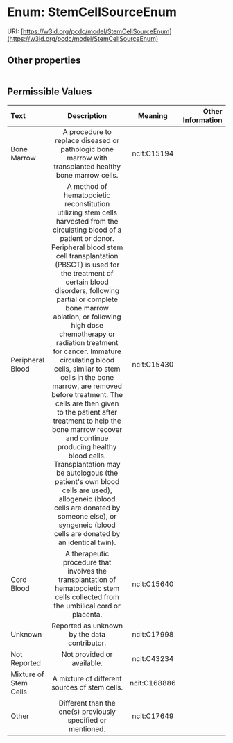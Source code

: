 
# Enum: StemCellSourceEnum




URI: [https://w3id.org/pcdc/model/StemCellSourceEnum](https://w3id.org/pcdc/model/StemCellSourceEnum)


## Other properties

|  |  |  |
| --- | --- | --- |

## Permissible Values

| Text | Description | Meaning | Other Information |
| :--- | :---: | :---: | ---: |
| Bone Marrow | A procedure to replace diseased or pathologic bone marrow with transplanted healthy bone marrow cells. | ncit:C15194 |  |
| Peripheral Blood | A method of hematopoietic reconstitution utilizing stem cells harvested from the circulating blood of a patient or donor. Peripheral blood stem cell transplantation (PBSCT) is used for the treatment of certain blood disorders, following partial or complete bone marrow ablation, or following high dose chemotherapy or radiation treatment for cancer. Immature circulating blood cells, similar to stem cells in the bone marrow, are removed before treatment. The cells are then given to the patient after treatment to help the bone marrow recover and continue producing healthy blood cells. Transplantation may be autologous (the patient's own blood cells are used), allogeneic (blood cells are donated by someone else), or syngeneic (blood cells are donated by an identical twin). | ncit:C15430 |  |
| Cord Blood | A therapeutic procedure that involves the transplantation of hematopoietic stem cells collected from the umbilical cord or placenta. | ncit:C15640 |  |
| Unknown | Reported as unknown by the data contributor. | ncit:C17998 |  |
| Not Reported | Not provided or available. | ncit:C43234 |  |
| Mixture of Stem Cells | A mixture of different sources of stem cells. | ncit:C168886 |  |
| Other | Different than the one(s) previously specified or mentioned. | ncit:C17649 |  |

